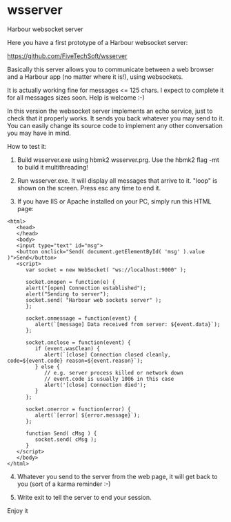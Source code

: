 # wsserver
Harbour websocket server

Here you have a first prototype of a Harbour websocket server:

https://github.com/FiveTechSoft/wsserver

Basically this server allows you to communicate between a web browser and a Harbour app (no matter where it is!), using websockets.

It is actually working fine for messages <= 125 chars. I expect to complete it for all messages sizes soon. Help is welcome :-)

In this version the websocket server implements an echo service, just to check that it properly works. It sends you back whatever you may send to it.
You can easily change its source code to implement any other conversation you may have in mind.

How to test it:

1. Build wsserver.exe using hbmk2 wsserver.prg. Use the hbmk2 flag -mt to build it multithreading! 

2. Run wsserver.exe. It will display all messages that arrive to it. "loop" is shown on the screen. Press esc any time to end it.

3. If you have IIS or Apache installed on your PC, simply run this HTML page:

```
<html>
   <head>
   </head>
   <body>
   <input type="text" id="msg">
   <button onclick="Send( document.getElementById( 'msg' ).value )">Send</button>
   <script>
      var socket = new WebSocket( "ws://localhost:9000" );

      socket.onopen = function(e) {
      alert("[open] Connection established");
      alert("Sending to server");
      socket.send( "Harbour web sockets server" );
      };

      socket.onmessage = function(event) {
         alert(`[message] Data received from server: ${event.data}`);
      };

      socket.onclose = function(event) {
         if (event.wasClean) {
            alert(`[close] Connection closed cleanly, code=${event.code} reason=${event.reason}`);   
         } else {
            // e.g. server process killed or network down
            // event.code is usually 1006 in this case
            alert('[close] Connection died');
         }
      };

      socket.onerror = function(error) {
         alert(`[error] ${error.message}`);
      };

      function Send( cMsg ) {
         socket.send( cMsg );
      }
   </script>
   </body>
</html>
```
4. Whatever you send to the server from the web page, it will get back to you (sort of a karma reminder :-)

5. Write exit to tell the server to end your session. 

Enjoy it 
